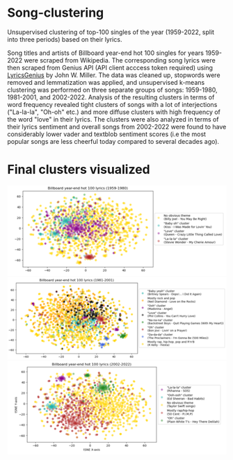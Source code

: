 # Song-clustering
Unsupervised clustering of top-100 singles of the year (1959-2022, split into three periods) based on their lyrics.

Song titles and artists of Billboard year-end hot 100 singles for years 1959-2022 were scraped from Wikipedia. The corresponding song lyrics were then scraped from Genius API (API client acccess token required) using [LyricsGenius](https://github.com/johnwmillr/LyricsGenius) by John W. Miller. The data was cleaned up, stopwords were removed and lemmatization was applied, and unsupervised k-means clustering was performed on three separate groups of songs: 1959-1980, 1981-2001, and 2002-2022. Analysis of the resulting clusters in terms of word frequency revealed tight clusters of songs with a lot of interjections ("La-la-la", "Oh-oh" etc.) and more diffuse clusters with high frequency of the word "love" in their lyrics. The clusters were also analyzed in terms of their lyrics sentiment and overall songs from 2002-2022 were found to have considerably lower vader and textblob sentiment scores (i.e the most popular songs are less cheerful today compared to several decades ago).

# Final clusters visualized
![1959-1980 clusters](https://github.com/emax30/Song-clustering/blob/main/screenshots/Screenshot%202024-01-17%20172447.png)
![1981-2001 clusters](https://github.com/emax30/Song-clustering/blob/main/screenshots/Screenshot%202024-01-17%20172548.png)
![2002-2022 clusters](https://github.com/emax30/Song-clustering/blob/main/screenshots/Screenshot%202024-01-17%20172623.png)
